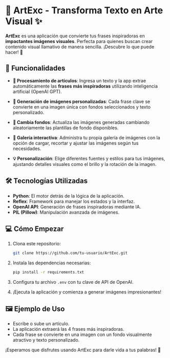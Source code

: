 # 🎨 ArtExc - Transforma Texto en Arte Visual ✨

**ArtExc** es una aplicación que convierte tus frases inspiradoras en **impactantes imágenes visuales**. Perfecta para quienes buscan crear contenido visual llamativo de manera sencilla. ¡Descubre lo que puede hacer! 🚀

## 🚀 Funcionalidades

- **📜 Procesamiento de artículos**: Ingresa un texto y la app extrae automáticamente las **frases más inspiradoras** utilizando inteligencia artificial (OpenAI GPT).
  
- **🎨 Generación de imágenes personalizadas**: Cada frase clave se convierte en una imagen única con fondos seleccionados y texto personalizado.

- **🔄 Cambia fondos**: Actualiza las imágenes generadas cambiando aleatoriamente las plantillas de fondo disponibles.

- **📂 Galería interactiva**: Administra tu propia galería de imágenes con la opción de cargar, recortar y ajustar las imágenes según tus necesidades.

- **💡 Personalización**: Elige diferentes fuentes y estilos para tus imágenes, ajustando detalles visuales como el brillo y la rotación de la imagen.

## 🛠️ Tecnologías Utilizadas

- **Python**: El motor detrás de la lógica de la aplicación.
- **Reflex**: Framework para manejar los estados y la interfaz.
- **OpenAI API**: Generación de frases inspiradoras mediante IA.
- **PIL (Pillow)**: Manipulación avanzada de imágenes.

## 💻 Cómo Empezar

1. Clona este repositorio:
   ```bash
   git clone https://github.com/tu-usuario/ArtExc.git

2. Instala las dependencias necesarias:
   ```bash
   pip install -r requirements.txt

3. Configura tu archivo `.env` con tu clave de API de OpenAI.

4. ¡Ejecuta la aplicación y comienza a generar imágenes impresionantes!

## 🖼️ Ejemplo de Uso

- Escribe o sube un artículo.
- La aplicación extraerá las 4 frases más inspiradoras.
- Cada frase se convierte en una imagen con un fondo visualmente atractivo y texto personalizado.

¡Esperamos que disfrutes usando ArtExc para darle vida a tus palabras! 🌟




